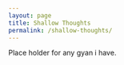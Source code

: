 ```yaml
---
layout: page
title: Shallow Thoughts
permalink: /shallow-thoughts/
---
```


Place holder for any gyan i have.